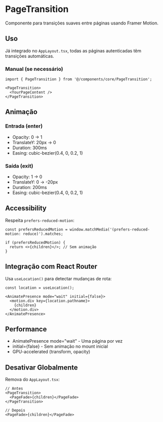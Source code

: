 # PageTransition

Componente para transições suaves entre páginas usando Framer Motion.

## Uso

Já integrado no `AppLayout.tsx`, todas as páginas autenticadas têm transições automáticas.

### Manual (se necessário)
```tsx
import { PageTransition } from '@/components/core/PageTransition';

<PageTransition>
  <YourPageContent />
</PageTransition>
```

## Animação

### Entrada (enter)
- Opacity: 0 → 1
- TranslateY: 20px → 0
- Duration: 300ms
- Easing: cubic-bezier(0.4, 0, 0.2, 1)

### Saída (exit)
- Opacity: 1 → 0
- TranslateY: 0 → -20px
- Duration: 200ms
- Easing: cubic-bezier(0.4, 0, 0.2, 1)

## Accessibility

Respeita `prefers-reduced-motion`:
```tsx
const prefersReducedMotion = window.matchMedia('(prefers-reduced-motion: reduce)').matches;

if (prefersReducedMotion) {
  return <>{children}</>; // Sem animação
}
```

## Integração com React Router

Usa `useLocation()` para detectar mudanças de rota:
```tsx
const location = useLocation();

<AnimatePresence mode="wait" initial={false}>
  <motion.div key={location.pathname}>
    {children}
  </motion.div>
</AnimatePresence>
```

## Performance

- AnimatePresence mode="wait" - Uma página por vez
- initial={false} - Sem animação no mount inicial
- GPU-accelerated (transform, opacity)

## Desativar Globalmente

Remova do `AppLayout.tsx`:
```tsx
// Antes
<PageTransition>
  <PageFade>{children}</PageFade>
</PageTransition>

// Depois
<PageFade>{children}</PageFade>
```
